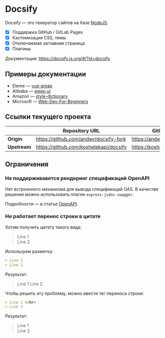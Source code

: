 # Docsify

Docsify — это генератор сайтов на базе [NodeJS](https://nodejs.org/en/).

- [x] Поддержка GitHub / GitLab Pages
- [x] Кастомизация CSS, темы
- [x] Отключаемая заглавная страница
- [x] Плагины

Документация: https://docsify.js.org/#/?id=docsify

## Примеры документации

* Eleme — [vue-amap](https://elemefe.github.io/vue-amap/#/)
* Alibaba — [weex-ui](https://apache.github.io/incubator-weex-ui/#/)
* Amazon — [style-dictionary](https://amzn.github.io/style-dictionary/#/)
* Microsoft — [Web-Dev-For-Beginners](https://microsoft.github.io/Web-Dev-For-Beginners/#/)

## Ссылки текущего проекта

|  |Repository URL|GitHub Pages URL|
|--|--|--|
|**Origin**|https://github.com/andwr/docsify-fork|https://andwr.github.io/docsify-fork|
|**Upstream**|https://github.com/koshelekapi/docsify|https://koshelekapi.github.io/docsify|

## Ограничения

### Не поддерживавется рендеринг спецификаций OpenAPI

Нет встроенного механизма для вывода спецификаций OAS. В качестве решения можно использовать плагин `express-jsdoc-swagger`. 

Подробности — в статье [OpenAPI](openapi.md).

### Не работает перенос строки в цитате

Хотим получить цитату такого вида:

> Line 1 </br>
> Line 2

Используем разметку:

```markdown
> Line 1
> Line 2

```

Результат:

> Line 1
> Line 2

Чтобы решить эту проблему, можно ввести тег переноса строки:

```markdown
> Line 1 </br> 
> Line 2

```

Результат:

> Line 1 </br>
> Line 2